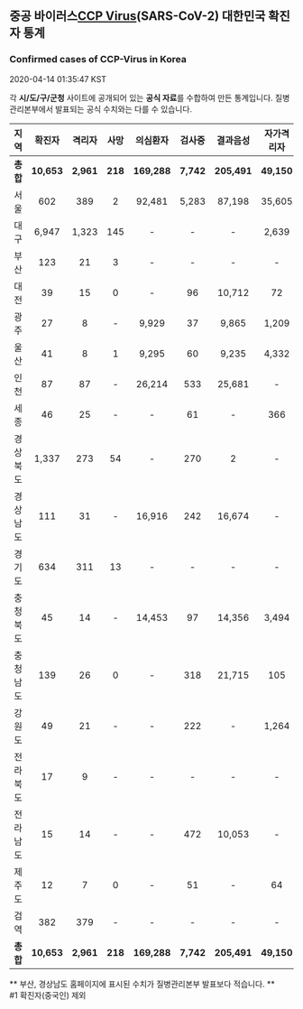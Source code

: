 
## 중공 바이러스[CCP Virus]()(SARS-CoV-2) 대한민국 확진자 통계
### Confirmed cases of CCP-Virus in Korea
2020-04-14 01:35:47 KST

각 **시/도/구/군청** 사이트에 공개되어 있는 **공식 자료**를 수합하여 만든 통계입니다.
질병관리본부에서 발표되는 공식 수치와는 다를 수 있습니다.


|  지역  | 확진자 |  격리자  |  사망  |  의심환자  |  검사중  |  결과음성  |  자가격리자  |  감시중  |  감시해제  |  퇴원  |
|:------:|:------:|:--------:|:--------:|:----------:|:--------:|:----------------:|:------------:|:--------:|:----------:|:--:|
|**총합**|**10,653**|**2,961**|**218**|**169,288**|**7,742**|**205,491**|**49,150**|**7,600**|**36,641**|**7,433**|
|서울|602|389|2|92,481|5,283|87,198|35,605|3,600|17,085|213|
|대구|6,947|1,323|145|-|-|-|2,639|-|-|5,479|
|부산|123|21|3|-|-|-|-|-|-|99|
|대전|39|15|0|-|96|10,712|72|72|850|24|
|광주|27|8|-|9,929|37|9,865|1,209|7|1,202|19|
|울산|41|8|1|9,295|60|9,235|4,332|962|3,370|33|
|인천|87|87|-|26,214|533|25,681|-|-|-|-|
|세종|46|25|-|-|61|-|366|-|-|21|
|경상북도|1,337|273|54|-|270|2|-|662|11,256|966|
|경상남도|111|31|-|16,916|242|16,674|-|-|-|80|
|경기도|634|311|13|-|-|-|-|-|-|310|
|충청북도|45|14|-|14,453|97|14,356|3,494|1,191|2,303|31|
|충청남도|139|26|0|-|318|21,715|105|-|-|113|
|강원도|49|21|-|-|222|-|1,264|-|-|28|
|전라북도|17|9|-|-|-|-|-|-|-|8|
|전라남도|15|14|-|-|472|10,053|-|1,106|575|1|
|제주도|12|7|0|-|51|-|64|-|-|5|
|검역|382|379|-|-|-|-|-|-|-|3|
|**총합**|**10,653**|**2,961**|**218**|**169,288**|**7,742**|**205,491**|**49,150**|**7,600**|**36,641**|**7,433**|


** 부산, 경상남도 홈페이지에 표시된 수치가 질병관리본부 발표보다 적습니다. **<br>
#1 확진자(중국인) 제외
    